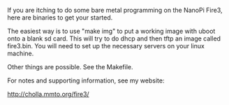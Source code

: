 If you are itching to do some bare metal programming on
the NanoPi Fire3, here are binaries to get your started.

The easiest way is to use "make img" to put a working
image with uboot onto a blank sd card.  This will try
to do dhcp and then tftp an image called fire3.bin.
You will need to set up the necessary servers on your
linux machine.

Other things are possible.  See the Makefile.

For notes and supporting information, see my website:

http://cholla.mmto.org/fire3/
